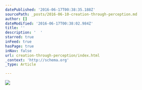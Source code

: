 ```yaml
---
datePublished: '2016-06-17T00:38:35.188Z'
sourcePath: _posts/2016-06-10-creation-through-perception.md
author: []
dateModified: '2016-06-17T00:38:02.984Z'
title: ''
description: '  '
starred: true
inFeed: true
hasPage: true
inNav: false
url: creation-through-perception/index.html
_context: 'http://schema.org'
_type: Article

---
```

![  ](https://s3-us-west-2.amazonaws.com/the-grid-img/p/b65c0883703f71fe8c299a49a170cd3981475642.png)